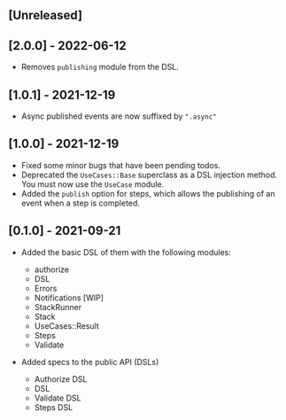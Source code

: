 ## [Unreleased]

## [2.0.0] - 2022-06-12

- Removes `publishing` module from the DSL.

## [1.0.1] - 2021-12-19

- Async published events are now suffixed by `".async"`

## [1.0.0] - 2021-12-19

- Fixed some minor bugs that have been pending todos.
- Deprecated the `UseCases::Base` superclass as a DSL injection method. You must now use the `UseCase` module.
- Added the `publish` option for steps, which allows the publishing of an event when a step is completed.

## [0.1.0] - 2021-09-21

- Added the basic DSL of them with the following modules:
  - authorize
  - DSL
  - Errors
  - Notifications [WIP]
  - StackRunner 
  - Stack
  - UseCases::Result
  - Steps
  - Validate

- Added specs to the public API (DSLs)
  - Authorize DSL
  - DSL
  - Validate DSL
  - Steps DSL
